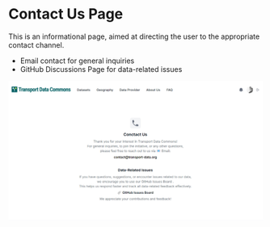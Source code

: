 # Contact Us Page

This is an informational page, aimed at directing the user to the appropriate contact channel.

- Email contact for general inquiries
- GitHub Discussions Page for data-related issues

![Contact Us Page](contact-us.png)
